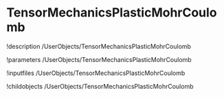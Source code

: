 <!-- MOOSE Documentation Stub: Remove this when content is added. -->

# TensorMechanicsPlasticMohrCoulomb
!description /UserObjects/TensorMechanicsPlasticMohrCoulomb

!parameters /UserObjects/TensorMechanicsPlasticMohrCoulomb

!inputfiles /UserObjects/TensorMechanicsPlasticMohrCoulomb

!childobjects /UserObjects/TensorMechanicsPlasticMohrCoulomb
